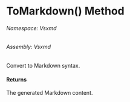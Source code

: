 <a name='M-Vsxmd-IConverter-ToMarkdown'></a>
# ToMarkdown() Method

###### Namespace:  Vsxmd

###### Assembly:  Vsxmd

Convert to Markdown syntax.

#### Returns





The generated Markdown content.
